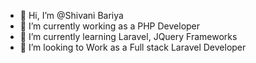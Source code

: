 - 👋 Hi, I’m @Shivani Bariya
- 👀 I’m currently working as a PHP Developer
- 🌱 I’m currently learning Laravel, JQuery Frameworks  
- 💞️ I’m looking to Work as a Full stack Laravel Developer


<!---
ShiviB/ShiviB is a ✨ special ✨ repository because its `README.md` (this file) appears on your GitHub profile.
You can click the Preview link to take a look at your changes.
--->
